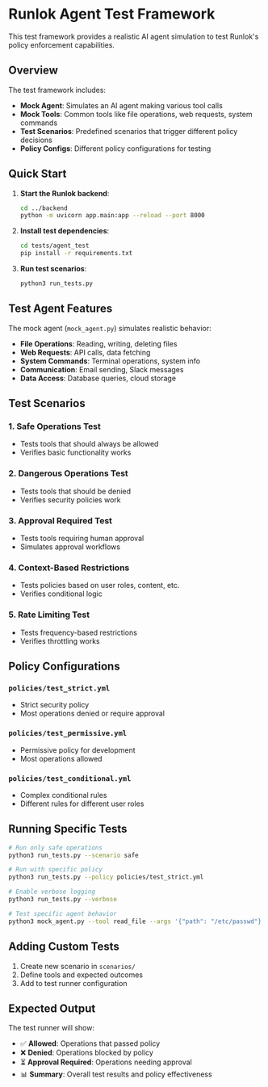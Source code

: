 # Runlok Agent Test Framework

This test framework provides a realistic AI agent simulation to test Runlok's policy enforcement capabilities.

## Overview

The test framework includes:
- **Mock Agent**: Simulates an AI agent making various tool calls
- **Mock Tools**: Common tools like file operations, web requests, system commands
- **Test Scenarios**: Predefined scenarios that trigger different policy decisions
- **Policy Configs**: Different policy configurations for testing

## Quick Start

1. **Start the Runlok backend**:
   ```bash
   cd ../backend
   python -m uvicorn app.main:app --reload --port 8000
   ```

2. **Install test dependencies**:
   ```bash
   cd tests/agent_test
   pip install -r requirements.txt
   ```

3. **Run test scenarios**:
   ```bash
   python3 run_tests.py
   ```

## Test Agent Features

The mock agent (`mock_agent.py`) simulates realistic behavior:
- **File Operations**: Reading, writing, deleting files
- **Web Requests**: API calls, data fetching
- **System Commands**: Terminal operations, system info
- **Communication**: Email sending, Slack messages
- **Data Access**: Database queries, cloud storage

## Test Scenarios

### 1. **Safe Operations Test**
- Tests tools that should always be allowed
- Verifies basic functionality works

### 2. **Dangerous Operations Test** 
- Tests tools that should be denied
- Verifies security policies work

### 3. **Approval Required Test**
- Tests tools requiring human approval
- Simulates approval workflows

### 4. **Context-Based Restrictions**
- Tests policies based on user roles, content, etc.
- Verifies conditional logic

### 5. **Rate Limiting Test**
- Tests frequency-based restrictions
- Verifies throttling works

## Policy Configurations

### `policies/test_strict.yml`
- Strict security policy
- Most operations denied or require approval

### `policies/test_permissive.yml` 
- Permissive policy for development
- Most operations allowed

### `policies/test_conditional.yml`
- Complex conditional rules
- Different rules for different user roles

## Running Specific Tests

```bash
# Run only safe operations
python3 run_tests.py --scenario safe

# Run with specific policy
python3 run_tests.py --policy policies/test_strict.yml

# Enable verbose logging
python3 run_tests.py --verbose

# Test specific agent behavior
python3 mock_agent.py --tool read_file --args '{"path": "/etc/passwd"}'
```

## Adding Custom Tests

1. Create new scenario in `scenarios/`
2. Define tools and expected outcomes
3. Add to test runner configuration

## Expected Output

The test runner will show:
- ✅ **Allowed**: Operations that passed policy
- ❌ **Denied**: Operations blocked by policy  
- ⏳ **Approval Required**: Operations needing approval
- 📊 **Summary**: Overall test results and policy effectiveness 